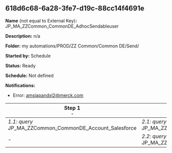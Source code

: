 ## 618d6c68-6a28-3fe7-d19c-88cc14f4691e

**Name** (not equal to External Key)**:** JP_MA_ZZCommon_CommonDE_AdhocSendableuser

**Description:** n/a

**Folder:** my automations/PROD/ZZ Common/Common DE/Send/

**Started by:** Schedule

**Status:** Ready

**Schedule:** Not defined

**Notifications:**

* Error: amsjapandxl2@merck.com

| Step 1<br>_<small>-</small>_ | Step 2<br>_<small>-</small>_ |
| --- | --- |
| _1.1: query_<br>JP_MA_ZZCommon_CommonDE_Account_Salesforce | _2.1: query_<br>JP_MA_ZZCommon_CommonDE_AdhocSendableuser_msd_product |
| - | _2.2: query_<br>JP_MA_ZZCommon_CommonDE_AdhocSendableuser_AE |
